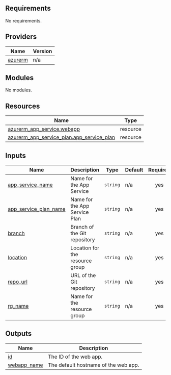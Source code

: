 <!-- BEGIN_TF_DOCS -->
## Requirements

No requirements.

## Providers

| Name | Version |
|------|---------|
| <a name="provider_azurerm"></a> [azurerm](#provider\_azurerm) | n/a |

## Modules

No modules.

## Resources

| Name | Type |
|------|------|
| [azurerm_app_service.webapp](https://registry.terraform.io/providers/hashicorp/azurerm/latest/docs/resources/app_service) | resource |
| [azurerm_app_service_plan.app_service_plan](https://registry.terraform.io/providers/hashicorp/azurerm/latest/docs/resources/app_service_plan) | resource |

## Inputs

| Name | Description | Type | Default | Required |
|------|-------------|------|---------|:--------:|
| <a name="input_app_service_name"></a> [app\_service\_name](#input\_app\_service\_name) | Name for the App Service | `string` | n/a | yes |
| <a name="input_app_service_plan_name"></a> [app\_service\_plan\_name](#input\_app\_service\_plan\_name) | Name for the App Service Plan | `string` | n/a | yes |
| <a name="input_branch"></a> [branch](#input\_branch) | Branch of the Git repository | `string` | n/a | yes |
| <a name="input_location"></a> [location](#input\_location) | Location for the resource group | `string` | n/a | yes |
| <a name="input_repo_url"></a> [repo\_url](#input\_repo\_url) | URL of the Git repository | `string` | n/a | yes |
| <a name="input_rg_name"></a> [rg\_name](#input\_rg\_name) | Name for the resource group | `string` | n/a | yes |

## Outputs

| Name | Description |
|------|-------------|
| <a name="output_id"></a> [id](#output\_id) | The ID of the web app. |
| <a name="output_webapp_name"></a> [webapp\_name](#output\_webapp\_name) | The default hostname of the web app. |
<!-- END_TF_DOCS -->